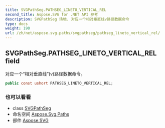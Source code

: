 ```yaml
---
title: SVGPathSeg.PATHSEG_LINETO_VERTICAL_REL
second_title: Aspose.SVG for .NET API 参考
description: SVGPathSeg 场地. 对应一个相对垂直线v路径数据命令
type: docs
weight: 190
url: /zh/net/aspose.svg.paths/svgpathseg/pathseg_lineto_vertical_rel/
---
```

## SVGPathSeg.PATHSEG_LINETO_VERTICAL_REL field

对应一个“相对垂直线”(v)路径数据命令。

```csharp
public const ushort PATHSEG_LINETO_VERTICAL_REL;
```

### 也可以看看

* class [SVGPathSeg](../)
* 命名空间 [Aspose.Svg.Paths](../../svgpathseg/)
* 部件 [Aspose.SVG](../../../)



